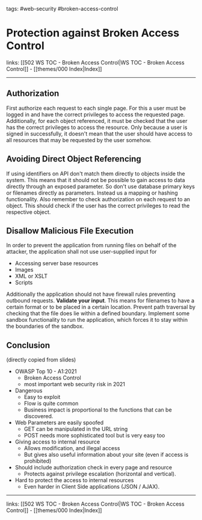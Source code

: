 tags: #web-security #broken-access-control

# Protection against Broken Access Control

links: [[502 WS TOC - Broken Access Control|WS TOC - Broken Access Control]] - [[themes/000 Index|Index]]

---

## Authorization

First authorize each request to each single page. For this a user must be logged in and have the correct privileges to access the requested page. Additionally, for each object referenced, it must be checked that the user has the correct privileges to access the resource. Only because a user is signed in successfully, it doesn't mean that the user should have access to all resources that may be requested by the user somehow.

## Avoiding Direct Object Referencing

If using identifiers on API don't match them directly to objects inside the system. This means that it should not be possible to gain access to data directly through an exposed parameter. So don't use database primary keys or filenames directly as parameters. Instead us a mapping or hashing functionality. Also remember to check authorization on each request to an object. This should check if the user has the correct privileges to read the respective object.

## Disallow Malicious File Execution

In order to prevent the application from running files on behalf of the attacker, the application shall not use user-supplied input for 

- Accessing server base resources
- Images
- XML or XSLT
- Scripts

Additionally the application should not have firewall rules preventing outbound requests. **Validate your input**. This means for filenames to have a certain format or to be placed in a certain location. Prevent path traversal by checking that the file does lie within a defined boundary. Implement some sandbox functionality to run the application, which forces it to stay within the boundaries of the sandbox.

## Conclusion

(directly copied from slides)

- OWASP Top 10 - A1:2021
	- Broken Access Control
	- most important web security risk in 2021
- Dangerous
	- Easy to exploit
	- Flow is quite common
	- Business impact is proportional to the functions that can be discovered.
- Web Parameters are easily spoofed
	- GET can be manipulated in the URL string
	- POST needs more sophisticated tool but is very easy too
- Giving access to internal resource
	- Allows modification, and illegal access
	- But gives also useful information about your site (even if access is prohibited)
- Should include authorization check in every page and resource
	- Protects against privilege escalation (horizontal and vertical).
- Hard to protect the access to internal resources
	- Even harder in Client Side applications (JSON / AJAX).

---
links: [[502 WS TOC - Broken Access Control|WS TOC - Broken Access Control]] - [[themes/000 Index|Index]]